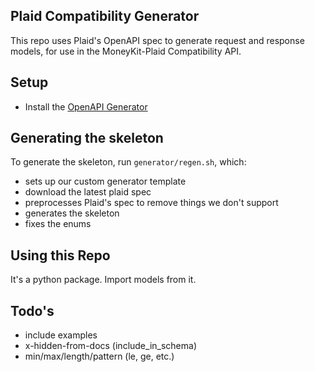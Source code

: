 ## Plaid Compatibility Generator

This repo uses Plaid's OpenAPI spec to generate request and response models, for use in the MoneyKit-Plaid Compatibility API.

## Setup

- Install the [OpenAPI Generator](https://openapi-generator.tech/docs/installation)

## Generating the skeleton

To generate the skeleton, run `generator/regen.sh`, which:
- sets up our custom generator template
- download the latest plaid spec
- preprocesses Plaid's spec to remove things we don't support
- generates the skeleton
- fixes the enums

## Using this Repo

It's a python package.  Import models from it.


## Todo's
- include examples
- x-hidden-from-docs (include_in_schema)
- min/max/length/pattern (le, ge, etc.)
